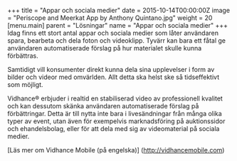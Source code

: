 +++
title = "Appar och sociala medier"
date = 2015-10-14T00:00:00Z
image = "Periscope and Meerkat App by Anthony Quintano.jpg"
weight = 20
[menu.main]
parent = "Lösningar"
name = "Appar och sociala medier"
+++
Idag finns ett stort antal appar och sociala medier som låter användaren spara, bearbeta och dela foton och videoklipp. Tyvärr kan bara ett fåtal ge användaren automatiserade förslag på hur materialet skulle kunna förbättras.

Samtidigt vill konsumenter direkt kunna dela sina upplevelser i form av bilder och videor med omvärlden. Allt detta ska helst ske så tidseffektivt som möjligt.
<!--more-->
Vidhance® erbjuder i realtid en stabiliserad video av professionell kvalitet och kan dessutom skänka användaren automatiserade förslag på förbättringar. Detta är till nytta inte bara i livesändningar från många olika typer av event, utan även för exempelvis marknadsföring på auktionssidor och ehandelsbolag, eller för att dela med sig av videomaterial på sociala medier.

[Läs mer om Vidhance Mobile (på engelska)] (http://vidhancemobile.com)
